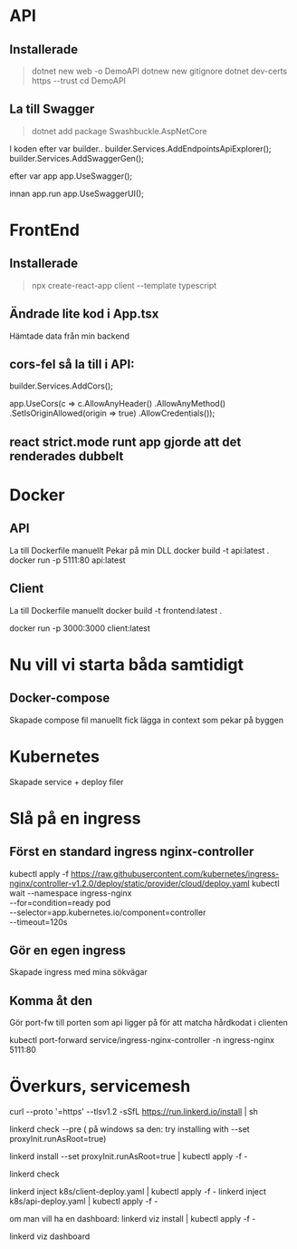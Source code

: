 # API

## Installerade 
> dotnet new web -o DemoAPI
> dotnew new gitignore
> dotnet dev-certs https --trust
> cd DemoAPI

## La till Swagger
> dotnet add package Swashbuckle.AspNetCore

I koden efter var builder..
builder.Services.AddEndpointsApiExplorer();
builder.Services.AddSwaggerGen();

efter var app
app.UseSwagger();

innan app.run
app.UseSwaggerUI();

# FrontEnd

## Installerade

 > npx create-react-app client --template typescript

## Ändrade lite kod i App.tsx

Hämtade data från min backend

## cors-fel så la till i API:
builder.Services.AddCors();

app.UseCors(c => c.AllowAnyHeader()
        .AllowAnyMethod()
        .SetIsOriginAllowed(origin => true)
        .AllowCredentials());

## react strict.mode runt app gjorde att det renderades dubbelt

# Docker

## API

La till Dockerfile manuellt
Pekar på min DLL
docker build -t api:latest .
docker run -p 5111:80 api:latest

## Client

La till Dockerfile manuellt
docker build -t frontend:latest .

docker run -p 3000:3000 client:latest

# Nu vill vi starta båda samtidigt

## Docker-compose

Skapade compose fil manuellt
fick lägga in context som pekar på byggen

# Kubernetes

Skapade service + deploy filer

# Slå på en ingress

## Först en standard ingress nginx-controller 
kubectl apply -f https://raw.githubusercontent.com/kubernetes/ingress-nginx/controller-v1.2.0/deploy/static/provider/cloud/deploy.yaml
kubectl wait --namespace ingress-nginx \
  --for=condition=ready pod \
  --selector=app.kubernetes.io/component=controller \
  --timeout=120s

## Gör en egen ingress

Skapade ingress med mina sökvägar

## Komma åt den

Gör port-fw till porten som api ligger på för att matcha hårdkodat i clienten

 kubectl port-forward service/ingress-nginx-controller -n ingress-nginx 5111:80

# Överkurs, servicemesh

curl --proto '=https' --tlsv1.2 -sSfL https://run.linkerd.io/install | sh

linkerd check --pre
 ( på windows sa den: try installing with --set proxyInit.runAsRoot=true)

linkerd install --set proxyInit.runAsRoot=true | kubectl apply -f -

linkerd check

linkerd inject k8s/client-deploy.yaml | kubectl apply -f -
linkerd inject k8s/api-deploy.yaml | kubectl apply -f -

om man vill ha en dashboard: linkerd viz install | kubectl apply -f -

linkerd viz dashboard